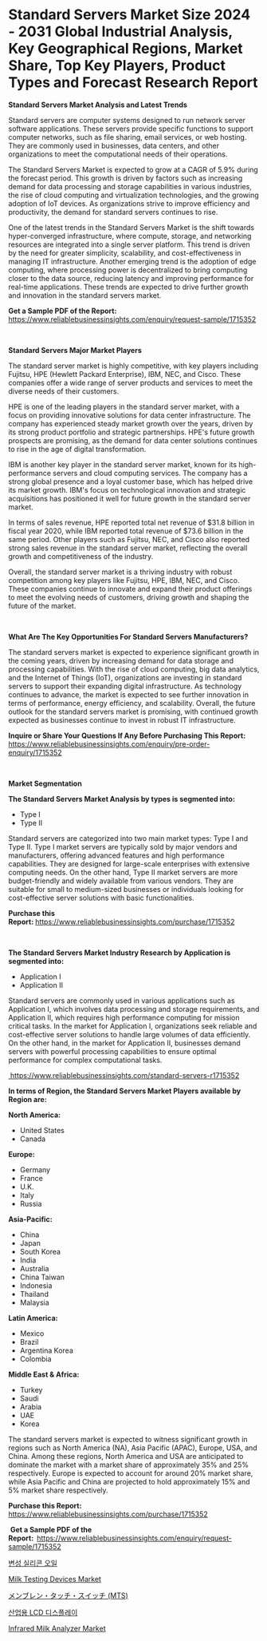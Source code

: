 <p><h1>Standard Servers Market Size 2024 - 2031 Global Industrial Analysis, Key Geographical Regions, Market Share, Top Key Players, Product Types and Forecast Research Report</h1></p><p><strong>Standard Servers Market Analysis and Latest Trends</strong></p>
<p><p>Standard servers are computer systems designed to run network server software applications. These servers provide specific functions to support computer networks, such as file sharing, email services, or web hosting. They are commonly used in businesses, data centers, and other organizations to meet the computational needs of their operations.</p><p>The Standard Servers Market is expected to grow at a CAGR of 5.9% during the forecast period. This growth is driven by factors such as increasing demand for data processing and storage capabilities in various industries, the rise of cloud computing and virtualization technologies, and the growing adoption of IoT devices. As organizations strive to improve efficiency and productivity, the demand for standard servers continues to rise.</p><p>One of the latest trends in the Standard Servers Market is the shift towards hyper-converged infrastructure, where compute, storage, and networking resources are integrated into a single server platform. This trend is driven by the need for greater simplicity, scalability, and cost-effectiveness in managing IT infrastructure. Another emerging trend is the adoption of edge computing, where processing power is decentralized to bring computing closer to the data source, reducing latency and improving performance for real-time applications. These trends are expected to drive further growth and innovation in the standard servers market.</p></p>
<p><strong>Get a Sample PDF of the Report:&nbsp;</strong> <a href="https://www.reliablebusinessinsights.com/enquiry/request-sample/1715352">https://www.reliablebusinessinsights.com/enquiry/request-sample/1715352</a></p>
<p>&nbsp;</p>
<p><strong>Standard Servers Major Market Players</strong></p>
<p><p>The standard server market is highly competitive, with key players including Fujitsu, HPE (Hewlett Packard Enterprise), IBM, NEC, and Cisco. These companies offer a wide range of server products and services to meet the diverse needs of their customers.</p><p>HPE is one of the leading players in the standard server market, with a focus on providing innovative solutions for data center infrastructure. The company has experienced steady market growth over the years, driven by its strong product portfolio and strategic partnerships. HPE's future growth prospects are promising, as the demand for data center solutions continues to rise in the age of digital transformation.</p><p>IBM is another key player in the standard server market, known for its high-performance servers and cloud computing services. The company has a strong global presence and a loyal customer base, which has helped drive its market growth. IBM's focus on technological innovation and strategic acquisitions has positioned it well for future growth in the standard server market.</p><p>In terms of sales revenue, HPE reported total net revenue of $31.8 billion in fiscal year 2020, while IBM reported total revenue of $73.6 billion in the same period. Other players such as Fujitsu, NEC, and Cisco also reported strong sales revenue in the standard server market, reflecting the overall growth and competitiveness of the industry.</p><p>Overall, the standard server market is a thriving industry with robust competition among key players like Fujitsu, HPE, IBM, NEC, and Cisco. These companies continue to innovate and expand their product offerings to meet the evolving needs of customers, driving growth and shaping the future of the market.</p></p>
<p>&nbsp;</p>
<p><strong>What Are The Key Opportunities For Standard Servers Manufacturers?</strong></p>
<p><p>The standard servers market is expected to experience significant growth in the coming years, driven by increasing demand for data storage and processing capabilities. With the rise of cloud computing, big data analytics, and the Internet of Things (IoT), organizations are investing in standard servers to support their expanding digital infrastructure. As technology continues to advance, the market is expected to see further innovation in terms of performance, energy efficiency, and scalability. Overall, the future outlook for the standard servers market is promising, with continued growth expected as businesses continue to invest in robust IT infrastructure.</p></p>
<p><strong>Inquire or Share Your Questions If Any Before Purchasing This Report:</strong> <a href="https://www.reliablebusinessinsights.com/enquiry/pre-order-enquiry/1715352">https://www.reliablebusinessinsights.com/enquiry/pre-order-enquiry/1715352</a></p>
<p>&nbsp;</p>
<p><strong>Market Segmentation</strong></p>
<p><strong>The Standard Servers Market Analysis by types is segmented into:</strong></p>
<p><ul><li>Type I</li><li>Type II</li></ul></p>
<p><p>Standard servers are categorized into two main market types: Type I and Type II. Type I market servers are typically sold by major vendors and manufacturers, offering advanced features and high performance capabilities. They are designed for large-scale enterprises with extensive computing needs. On the other hand, Type II market servers are more budget-friendly and widely available from various vendors. They are suitable for small to medium-sized businesses or individuals looking for cost-effective server solutions with basic functionalities.</p></p>
<p><strong>Purchase this Report:&nbsp;</strong><a href="https://www.reliablebusinessinsights.com/purchase/1715352">https://www.reliablebusinessinsights.com/purchase/1715352</a></p>
<p>&nbsp;</p>
<p><strong>The Standard Servers Market Industry Research by Application is segmented into:</strong></p>
<p><ul><li>Application I</li><li>Application II</li></ul></p>
<p><p>Standard servers are commonly used in various applications such as Application I, which involves data processing and storage requirements, and Application II, which requires high performance computing for mission critical tasks. In the market for Application I, organizations seek reliable and cost-effective server solutions to handle large volumes of data efficiently. On the other hand, in the market for Application II, businesses demand servers with powerful processing capabilities to ensure optimal performance for complex computational tasks.</p></p>
<p><a href="https://www.reliablebusinessinsights.com/standard-servers-r1715352">&nbsp;https://www.reliablebusinessinsights.com/standard-servers-r1715352</a></p>
<p><strong>In terms of Region, the Standard Servers Market Players available by Region are:</strong></p>
<p>
    <p> <strong> North America: </strong>
        <ul>
            <li>United States</li>
            <li>Canada</li>
        </ul>
        </p> 
    <p> <strong> Europe: </strong>
        <ul>
            <li>Germany</li>
            <li>France</li>
            <li>U.K.</li>
            <li>Italy</li>
            <li>Russia</li>
        </ul>
        </p> 
    <p> <strong> Asia-Pacific: </strong>
        <ul>
            <li>China</li>
            <li>Japan</li>
            <li>South Korea</li>
            <li>India</li>
            <li>Australia</li>
            <li>China Taiwan</li>
            <li>Indonesia</li>
            <li>Thailand</li>
            <li>Malaysia</li>
        </ul>
        </p> 
    <p> <strong> Latin America: </strong>
        <ul>
            <li>Mexico</li>
            <li>Brazil</li>
            <li>Argentina Korea</li>
            <li>Colombia</li>
        </ul>
        </p> 
    <p> <strong> Middle East & Africa: </strong>
        <ul>
            <li>Turkey</li>
            <li>Saudi</li>
            <li>Arabia</li>
            <li>UAE</li>
            <li>Korea</li>
        </ul>
    </p>
    </p>
<p><p>The standard servers market is expected to witness significant growth in regions such as North America (NA), Asia Pacific (APAC), Europe, USA, and China. Among these regions, North America and USA are anticipated to dominate the market with a market share of approximately 35% and 25% respectively. Europe is expected to account for around 20% market share, while Asia Pacific and China are projected to hold approximately 15% and 5% market share respectively.</p></p>
<p><strong>Purchase this Report: </strong><a href="https://www.reliablebusinessinsights.com/purchase/1715352">https://www.reliablebusinessinsights.com/purchase/1715352</a></p>
<p>&nbsp;<strong>Get a Sample PDF of the Report:&nbsp;&nbsp;</strong><a href="https://www.reliablebusinessinsights.com/enquiry/request-sample/1715352">https://www.reliablebusinessinsights.com/enquiry/request-sample/1715352</a></p>
<p><strong></strong></p>
<p><p><a href="https://github.com/novabrown3/Market-Research-Report-List-1/blob/main/6813692110872.md">변성 실리콘 오일</a></p><p><a href="https://github.com/gracielawharr/Market-Research-Report-List-1/blob/main/milk-testing-devices-market.md">Milk Testing Devices Market</a></p><p><a href="https://github.com/luffiazaza/Market-Research-Report-List-2/blob/main/6791652113563.md">メンブレン・タッチ・スイッチ (MTS)</a></p><p><a href="https://github.com/lkwggful07722/Market-Research-Report-List-2/blob/main/9780177124173.md">산업용 LCD 디스플레이</a></p><p><a href="https://github.com/JennyferFeil2023/Market-Research-Report-List-1/blob/main/infrared-milk-analyzer-market.md">Infrared Milk Analyzer Market</a></p></p>